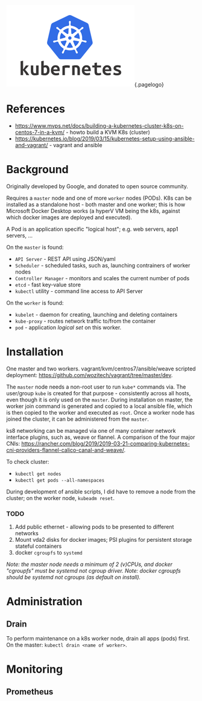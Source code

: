 ![Kubernetes Logo](/uploads/logos/kubernetes-logo.png "kubernetes Logo"){.pagelogo}
<!-- TITLE: kubernetes -->
<!-- SUBTITLE: The De Facto App Hosting Platform -->
# References
* https://www.mvps.net/docs/building-a-kubernetes-cluster-k8s-on-centos-7-in-a-kvm/ - howto build a KVM K8s (cluster)
* https://kubernetes.io/blog/2019/03/15/kubernetes-setup-using-ansible-and-vagrant/ - vagrant and ansible

# Background
Originally developed by Google, and donated to open source community.

Requires a `master` node and one of more `worker` nodes (PODs). K8s can be installed as a standalone host - both master and one worker; this is how Microsoft Docker Desktop works (a hyperV VM being the k8s, against which docker images are deployed and executed).

A Pod is an application specific "logical host"; e.g. web servers, app1 servers, ...

On the `master` is found:
* `API Server` - REST API using JSON/yaml
* `Scheduler` - scheduled tasks, such as, launching contrainers of worker nodes
* `Controller Manager` - monitors and scales the current number of pods 
* `etcd` - fast key-value store
* `kubectl` utility - command line access to API Server


On the `worker` is found:
* `kubelet` - daemon for creating, launching and deleting containers
* `kube-proxy` - routes network traffic to/from the container
* `pod` - application _logical set_ on this worker.

# Installation
One master and two workers. vagrant/kvm/centros7/ansible/weave scripted deployment: https://github.com/wozitech/vagrant/tree/master/dev.

The `master` node needs a non-root user to run `kube*` commands via. The user/group `kube` is created for that purpose - consistently across all hosts, even though it is only used on the `master`. During installation on master, the worker join command is generated and copied to a local ansible file, which is then copied to the worker and executed as `root`. Once a worker node has joined the cluster, it can be administered from the `master`.

ks8 networking can be managed via one of many container network interface plugins, such as, weave or flannel. A comparison of the four major CNIs: https://rancher.com/blog/2019/2019-03-21-comparing-kubernetes-cni-providers-flannel-calico-canal-and-weave/.

To check cluster:
* `kubectl get nodes`
* `kubectl get pods --all-namespaces`

During development of ansible scripts, I did have to remove a node from the cluster; on the worker node, `kubeadm reset`.

### TODO
1. Add public ethernet - allowing pods to be presented to different networks
2. Mount vda2 disks for docker images; PSI plugins for persistent storage stateful containers
3. docker `cgroupfs` to `systemd`

_Note: the master node needs a  minimum of 2 (v)CPUs, and docker "cgroupfs" must be systemd not cgroup driver._
_Note: docker cgroupfs should be systemd not cgroups (as default on install)._

# Administration
## Drain
To perform maintenance on a k8s worker node, drain all apps (pods) first. On the master: `kubectl drain <name of worker>`.

# Monitoring
## Prometheus
